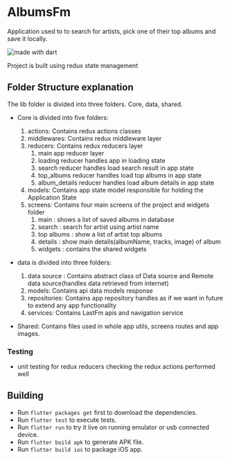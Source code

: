 # AlbumsFm 

Application used to to search for artists, pick one of their top albums and save it locally.

<img src="https://img.shields.io/badge/made%20with-dart-blue.svg" alt="made with dart">

Project is built using redux state management

## Folder Structure explanation
The lib folder is divided into three folders. Core, data, shared.

- Core is divided into five folders:
    1. actions: Contains redux actions classes
    2. middlewares: Contains redux middleware layer
    3. reducers: Contains redux reducers layer
        1. main app reducer layer
        2. loading reducer handles app in loading state
        3. search reducer handles load search result in app state
        4. top_albums reducer handles load top albums in app state
        5. album_details reducer handles load album details in app state
    4. models: Contains app state model responsible for holding the Application State
    5. screens: Contains four main screens of the project and widgets folder
        1. main : shows a list of saved albums in database
        2. search : search for artist using artist name
        3. top albums : show a list of artist top albums
        4. details : show main details(albumName, tracks, image) of album
        5. widgets : contains the shared widgets

- data is divided into three folders:
    1. data source : Contains abstract class of Data source and Remote data source(handles data retrieved from internet)
    2. models: Contains api data models response
    3. repositories: Contains app repository handles as if we want in future to extend any app functionality
    4. services: Contains LastFm apis and navigation service

- Shared: Contains files used in whole app utils, screens routes and app images.

### Testing
- unit testing for redux reducers checking the redux actions performed well

## Building ##
- Run `flutter packages get` first to download the dependencies.
- Run `flutter test` to execute tests.
- Run `flutter run` to try it live on running emulator or usb connected device.
- Run `flutter build apk` to generate APK file.
- Run `flutter build ios` to package iOS app.



